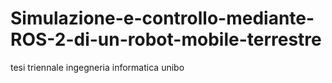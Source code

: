 # Simulazione-e-controllo-mediante-ROS-2-di-un-robot-mobile-terrestre
tesi triennale ingegneria informatica unibo
